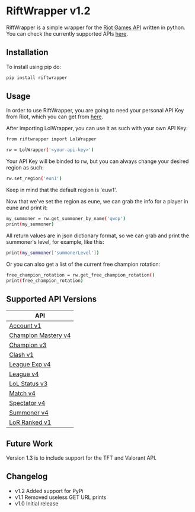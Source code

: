 # RiftWrapper v1.2

RiftWrapper is a simple wrapper for the [Riot Games API](https://developer.riotgames.com/docs/portal) written in python. You can check the currently supported APIs [here](https://github.com/verd1c/Rift-Wrapper#supported-api-versions).

## Installation

To install using pip do:

```sh
pip install riftwrapper
```

## Usage

In order to use RiftWrapper, you are going to need your personal API Key from Riot, which you can get from [here](https://developer.riotgames.com/).

After importing LolWrapper, you can use it as such with your own API Key:
```sh
from riftwrapper import LolWrapper

rw = LolWrapper('<your-api-key>')
```

Your API Key will be binded to rw, but you can always change your desired region as such:

```sh
rw.set_region('eun1')
```

Keep in mind that the default region is 'euw1'.

Now that we've set the region as eune, we can grab the info for a player in eune and print it:

```sh
my_summoner = rw.get_summoner_by_name('qwop')
print(my_summoner)
```

All return values are in json dictionary format, so we can grab and print the summoner's level, for example, like this:

```sh
print(my_summoner['summonerLevel'])
```

Or you can also get a list of the current free champion rotation:

```sh
free_champion_rotation = rw.get_free_champion_rotation()
print(free_champion_rotation)
```

## Supported API Versions

| API |
| ------ |
| [Account v1](https://developer.riotgames.com/apis#account-v1) |
| [Champion Mastery v4](https://developer.riotgames.com/apis#champion-mastery-v4) |
| [Champion v3](https://developer.riotgames.com/apis#champion-v3) |
| [Clash v1](https://developer.riotgames.com/apis#clash-v1) |
| [League Exp v4](https://developer.riotgames.com/apis#league-exp-v4) |
| [League v4](https://developer.riotgames.com/apis#league-v4) |
| [LoL Status v3](https://developer.riotgames.com/apis#lol-status-v3) |
| [Match v4](https://developer.riotgames.com/apis#match-v4) |
| [Spectator v4](https://developer.riotgames.com/apis#spectator-v4) |
| [Summoner v4](https://developer.riotgames.com/apis#summoner-v4) |
| [LoR Ranked v1](https://developer.riotgames.com/apis#lor-ranked-v1) |

## Future Work

Version 1.3 is to include support for the TFT and Valorant API.

## Changelog

  - v1.2 Added support for PyPi
  - v1.1 Removed useless GET URL prints
  - v1.0 Initial release

